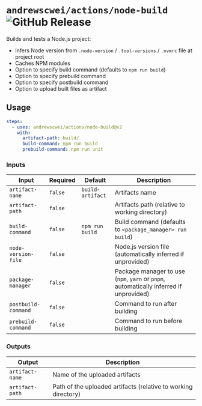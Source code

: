 # `andrewscwei/actions/node-build` ![GitHub Release](https://img.shields.io/github/v/release/andrewscwei/actions?label=latest)

Builds and tests a Node.js project:

- Infers Node version from `.node-version` / `.tool-versions` / `.nvmrc` file at project root
- Caches NPM modules
- Option to specify build command (defaults to `npm run build`)
- Option to specify prebuild command
- Option to specify postbuild command
- Option to upload built files as artifact

## Usage

```yml
steps:
  - uses: andrewscwei/actions/node-build@v2
    with:
      artifact-path: build/
      build-command: npm run build
      prebuild-command: npm run unit
```

### Inputs

| Input | Required | Default | Description |
| ----- | -------- | ------- | ----------- |
| `artifact-name` | `false` | `build-artifact` | Artifacts name |
| `artifact-path` | `false` | | Artifacts path (relative to working directory) |
| `build-command` | `false` | `npm run build` | Build command (defaults to `<package_manager> run build`) |
| `node-version-file` | `false` | | Node.js version file (automatically inferred if unprovided) |
| `package-manager` | `false` | | Package manager to use (`npm`, `yarn` or `pnpm`, automatically inferred if unprovided) |
| `postbuild-command` | `false` | | Command to run after building |
| `prebuild-command` | `false` | | Command to run before building |

### Outputs

| Output | Description |
| ------ | ----------- |
| `artifact-name` | Name of the uploaded artifacts |
| `artifact-path` | Path of the uploaded artifacts (relative to working directory) |
